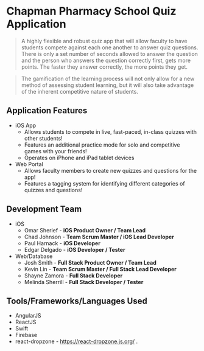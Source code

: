 # Chapman Pharmacy School Quiz Application

> A highly flexible and robust quiz app that will allow faculty to have students compete against each one another to answer quiz questions. There is only a set number of seconds allowed to answer the question and the person who answers the question correctly first, gets more points. The faster they answer correctly, the more points they get.

> The gamification of the learning process will not only allow for a new method of assessing student learning, but it will also take advantage of the inherent competitive nature of students.

## Application Features
* iOS App
  * Allows students to compete in live, fast-paced, in-class quizzes with other students!
  * Features an additional practice mode for solo and competitive games with your friends!
  * Operates on iPhone and iPad tablet devices
* Web Portal
  * Allows faculty members to create new quizzes and questions for the app!
  * Features a tagging system for identifying different categories of quizzes and questions!
  
## Development Team
* iOS
  * Omar Sherief - **iOS Product Owner / Team Lead**
  * Chad Johnson - **Team Scrum Master / iOS Lead Developer**
  * Paul Harnack - **iOS Developer**
  * Edgar Delgado - **iOS Developer / Tester**
* Web/Database
  * Josh Smith - **Full Stack Product Owner / Team Lead**
  * Kevin Lin - **Team Scrum Master / Full Stack Lead Developer**
  * Shayne Zamora - **Full Stack Developer**
  * Melinda Sherrill - **Full Stack Developer / Tester**
  
## Tools/Frameworks/Languages Used 
* AngularJS
* ReactJS
* Swift
* Firebase
* react-dropzone - https://react-dropzone.js.org/
.
